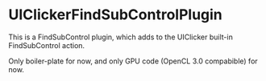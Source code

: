 # UIClickerFindSubControlPlugin
This is a FindSubControl plugin, which adds to the UIClicker built-in FindSubControl action.

Only boiler-plate for now, and only GPU code (OpenCL 3.0 compabible) for now.
